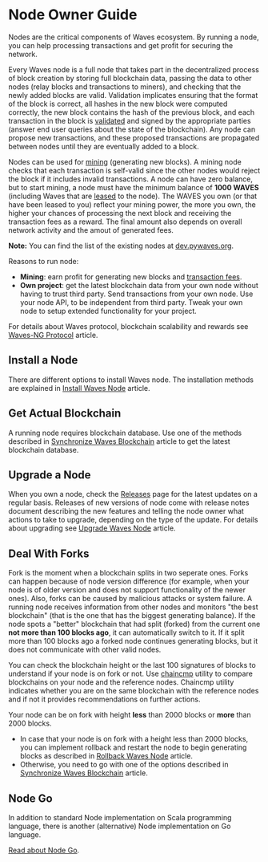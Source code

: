 # Node Owner Guide

Nodes are the critical components of Waves ecosystem. By running a node, you can help processing transactions and get profit for securing the network.

Every Waves node is a full node that takes part in the decentralized process of block creation by storing full blockchain data, passing the data to other nodes (relay blocks and transactions to miners), and checking that the newly added blocks are valid. Validation implicates ensuring that the format of the block is correct, all hashes in the new block were computed correctly, the new block contains the hash of the previous block, and each transaction in the block is [validated](/en/blockchain/transaction/transaction-validation) and signed by the appropriate parties (answer end user queries about the state of the blockchain). Any node can propose new transactions, and these proposed transactions are propagated between nodes until they are eventually added to a block.

Nodes can be used for [mining](/en/blockchain/mining/) \(generating new blocks\). A mining node checks that each transaction is self-valid since the other nodes would reject the block if it includes invalid transactions. A node can have zero balance, but to start mining, a node must have the minimum balance of **1000 WAVES** (including Waves that are [leased](/en/blockchain/leasing) to the node). The WAVES you own \(or that have been leased to you\) reflect your mining power, the more you own, the higher your chances of processing the next block and receiving the transaction fees as a reward. The final amount also depends on overall network activity and the amout of generated fees.

**Note:** You can find the list of the existing nodes at [dev.pywaves.org](http://dev.pywaves.org/generators/).

Reasons to run node:

* **Mining**: earn profit for generating new blocks and [transaction fees](/en/blockchain/transaction/transaction-fee).
* **Own project**: get the latest blockchain data from your own node without having to trust third party. Send transactions from your own node.
Use your node API, to be independent from third party.
Tweak your own node to setup extended functionality for your project.

For details about Waves protocol, blockchain scalability and rewards see [Waves-NG Protocol](/en/blockchain/waves-protocol/waves-ng-protocol) article.

## Install a Node

There are different options to install Waves node. The installation methods are explained in [Install Waves Node](/en/waves-node/how-to-install-a-node/how-to-install-a-node) article.

## Get Actual Blockchain

A running node requires blockchain database. Use one of the methods described in [Synchronize Waves Blockchain](/en/waves-node/options-for-getting-actual-blockchain/) article to get the latest blockchain database.

## Upgrade a Node

When you own a node, check the [Releases](https://github.com/wavesplatform/Waves/releases/) page for the latest updates on a regular basis. Releases of new versions of node come with release notes document describing the new features and telling the node owner what actions to take to upgrade, depending on the type of the update.
For details about upgrading see [Upgrade Waves Node](/en/waves-node/upgrading) article.

## Deal With Forks

Fork is the moment when a blockchain splits in two seperate ones. Forks can happen because of node version difference (for example, when your node is of older version and does not support functionality of the newer ones). Also, forks can be caused by malicious attacks or system failure. A running node receives information from other nodes and monitors "the best blockchain" (that is the one that has the biggest generating balance). If the node spots a "better" blockchain that had split (forked) from the current one **not more than 100 blocks ago**, it can automatically switch to it. If it split more than 100 blocks ago a forked node continues generating blocks, but it does not communicate with other valid nodes.

You can check the blockchain height or the last 100 signatures of blocks to understand if your node is on fork or not. Use [chaincmp](https://github.com/wavesplatform/gowaves/releases/tag/v0.1.2) utility to compare blockchains on your node and the reference nodes. Chaincmp utility indicates whether you are on the same blockchain with the reference nodes and if not it provides recommendations on further actions.

Your node can be on fork with height **less** than 2000 blocks or **more** than 2000 blocks.

* In case that your node is on fork with a height less than 2000 blocks, you can implement rollback and restart the node to begin generating blocks as described in [Rollback Waves Node](/en/waves-node/how-to-rollback-a-node) article.
* Otherwise, you need to go with one of the options described in [Synchronize Waves Blockchain](/en/waves-node/options-for-getting-actual-blockchain/) article.

## Node Go

In addition to standard Node implementation on Scala programming language, there is another (alternative) Node implementation on Go language.

[Read about Node Go](/en/waves-node/node-go).
